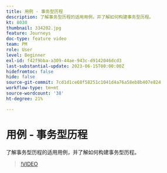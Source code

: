```yaml
---
title: 用例 - 事务型历程
description: 了解事务型历程的适用用例，并了解如何构建事务型历程。
kt: 8030
thumbnail: 334202.jpg
feature: Journeys
doc-type: feature video
team: PM
role: User
level: Beginner
exl-id: f42f9bba-a309-44ae-943c-d9142046dcd3
last-substantial-update: 2023-06-15T00:00:00Z
hidefromtoc: false
hide: false
source-git-commit: 7cd1d1ce68f58251c1041d4a76a58eb8b407e824
workflow-type: tm+mt
source-wordcount: '38'
ht-degree: 21%

---
```


# 用例 - 事务型历程

了解事务型历程的适用用例，并了解如何构建事务型历程。

>[!VIDEO](https://video.tv.adobe.com/v/334202?quality=12&learn=on)
